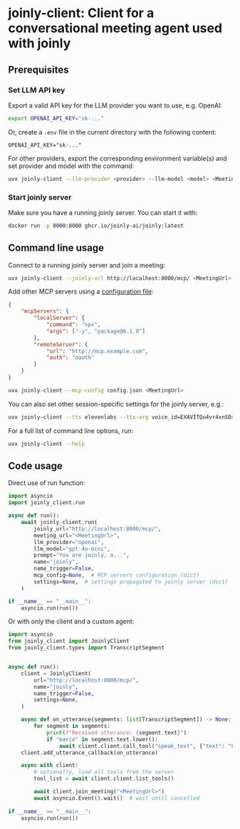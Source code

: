 
# joinly-client: Client for a conversational meeting agent used with joinly

## Prerequisites

### Set LLM API key

Export a valid API key for the LLM provider you want to use, e.g. OpenAI:
```bash
export OPENAI_API_KEY="sk-..."
```

Or, create a `.env` file in the current directory with the following content:
```dotenv
OPENAI_API_KEY="sk-..."
```

For other providers, export the corresponding environment variable(s) and set provider and model with the command:
```bash
uvx joinly-client --llm-provider <provider> --llm-model <model> <MeetingUrl>
```

### Start joinly server

Make sure you have a running joinly server. You can start it with:
```bash
docker run -p 8000:8000 ghcr.io/joinly-ai/joinly:latest
```

## Command line usage

Connect to a running joinly server and join a meeting:
```bash
uvx joinly-client --joinly-url http://localhost:8000/mcp/ <MeetingUrl>
```

Add other MCP servers using a [configuration file](https://gofastmcp.com/clients/client#configuration-based-clients):
```json
{
    "mcpServers": {
        "localServer": {
            "command": "npx",
            "args": ["-y", "package@0.1.0"]
        },
        "remoteServer": {
            "url": "http://mcp.example.com",
            "auth": "oauth"
        }
    }
}
```

```bash
uvx joinly-client --mcp-config config.json <MeetingUrl>
```

You can also set other session-specific settings for the joinly server, e.g.:
```bash
uvx joinly-client --tts elevenlabs --tts-arg voice_id=EXAVITQu4vr4xnSDxMa6 --lang de <MeetingUrl>
```

For a full list of command line options, run:
```bash
uvx joinly-client --help
```

## Code usage

Direct use of run function:
```python
import asyncio
import joinly_client.run

async def run():
    await joinly_client.run(
        joinly_url="http://localhost:8000/mcp/",
        meeting_url="<MeetingUrl>",
        llm_provider="openai",
        llm_model="gpt-4o-mini",
        prompt="You are joinly, a...",
        name="joinly",
        name_trigger=False,
        mcp_config=None,  # MCP servers configuration (dict)
        settings=None,  # settings propagated to joinly server (dict)
    )

if __name__ == "__main__":
    asyncio.run(run())
```

Or with only the client and a custom agent:
```python
import asyncio
from joinly_client import JoinlyClient
from joinly_client.types import TranscriptSegment


async def run():
    client = JoinlyClient(
        url="http://localhost:8000/mcp/",
        name="joinly",
        name_trigger=False,
        settings=None,
    )

    async def on_utterance(segments: list[TranscriptSegment]) -> None:
        for segment in segments:
            print(f"Received utterance: {segment.text}")
            if "marco" in segment.text.lower():
                await client.client.call_tool("speak_text", {"text": "Polo!"})
    client.add_utterance_callback(on_utterance)

    async with client:
        # optionally, load all tools from the server
        tool_list = await client.client.list_tools()

        await client.join_meeting("<MeetingUrl>")
        await asyncio.Event().wait()  # wait until cancelled
        
if __name__ == "__main__":
    asyncio.run(run())
```
